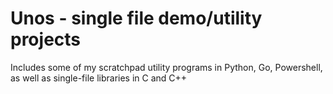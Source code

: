 # Unos - single file demo/utility projects

Includes some of my scratchpad utility programs in Python, Go, 
Powershell, as well as single-file libraries in C and C++


